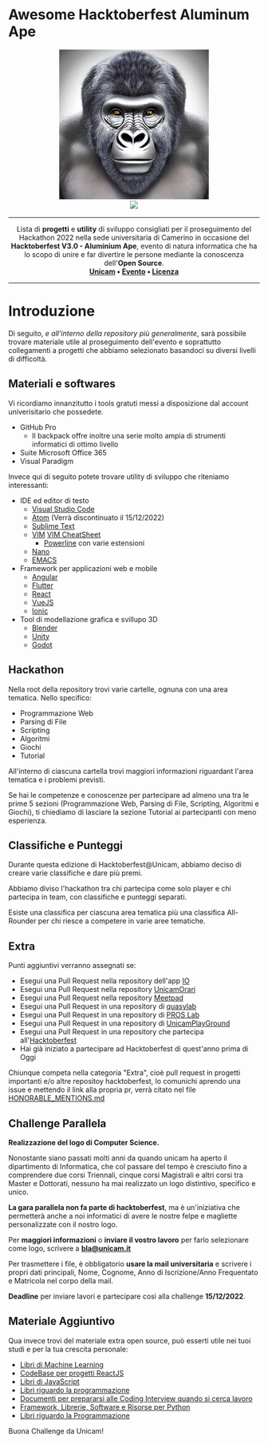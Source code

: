 # Awesome Hacktoberfest Aluminum Ape
<p align="center">
  <img src=".github/img/output.jpg" height="300">
  <br>
  <img src="https://raw.githubusercontent.com/sindresorhus/awesome/main/media/badge-flat.svg">
</p>

---

<p align="center">
  Lista di <b>progetti</b> e <b>utility</b> di sviluppo consigliati per il proseguimento del Hackathon 2022 nella sede universitaria di Camerino in occasione del <b>Hacktoberfest V3.0 - Aluminium Ape</b>, evento di natura informatica che ha lo scopo di unire e far divertire le persone mediante la conoscenza dell'<b>Open Source</b>.  
  <br>
  <b>
      <a href="https://www.unicam.it/">Unicam</a> • 
      <a href="https://hacktoberfest.com/">Evento</a> • 
      <a href="https://it.wikipedia.org/wiki/Licenza_MIT">Licenza</a>
  </b>
</p>

---

Introduzione
====

Di seguito, *e all'interno della repository più generalmente*, sarà possibile trovare materiale utile al proseguimento dell'evento e soprattutto collegamenti a progetti che abbiamo selezionato basandoci su diversi livelli di difficoltà.


Materiali e softwares
---
Vi ricordiamo innanzitutto i tools gratuti messi a disposizione dal account univerisitario che possedete.

* GitHub Pro
   * Il backpack offre inoltre una serie molto ampia di strumenti informatici di ottimo livello
* Suite Microsoft Office 365
* Visual Paradigm

Invece qui di seguito potete trovare utility di sviluppo che riteniamo interessanti:

* IDE ed editor di testo
  * [Visual Studio Code](https://github.com/microsoft/vscode)
  * [Atom](https://github.com/atom) (Verrà discontinuato il 15/12/2022)
  * [Sublime Text](https://www.sublimetext.com/)
  * [VIM](https://www.vim.org/) [VIM CheatSheet](https://github.com/StewAlexander-com/VIM-Awesome-Cheatsheet)
    * [Powerline](https://www.vim.org/) con varie estensioni
  * [Nano](https://www.vim.org/)
  * [EMACS](https://www.gnu.org/software/emacs/)
* Framework per applicazioni web e mobile
  * [Angular](https://angular.io/)
  * [Flutter](https://flutter.dev/)
  * [React](https://reactjs.org/)
  * [VueJS](https://vuejs.org/)
  * [Ionic](https://ionicframework.com/)
* Tool di modellazione grafica e svillupo 3D
  * [Blender](https://github.com/blender)
  * [Unity](https://unity.com/)
  * [Godot](https://godotengine.org/)

Hackathon
---
Nella root della repository trovi varie cartelle, ognuna con una area tematica.
Nello specifico:
* Programmazione Web
* Parsing di File
* Scripting
* Algoritmi
* Giochi
* Tutorial

All'interno di ciascuna cartella trovi maggiori informazioni riguardant l'area tematica e i problemi previsti.

Se hai le competenze e conoscenze per partecipare ad almeno una tra le prime 5 sezioni (Programmazione Web, Parsing di File, Scripting, Algoritmi e Giochi), ti chiediamo di lasciare la sezione Tutorial ai partecipanti con meno esperienza.

Classifiche e Punteggi
---
Durante questa edizione di Hacktoberfest@Unicam, abbiamo deciso di creare varie classifiche e dare più premi.

Abbiamo diviso l'hackathon tra chi partecipa come solo player e chi partecipa in team, con classifiche e punteggi separati.

Esiste una classifica per ciascuna area tematica più una classifica All-Rounder per chi riesce a competere in varie aree tematiche.

Extra
---
Punti aggiuntivi verranno assegnati se:
* Esegui una Pull Request nella repository dell'app [IO](https://github.com/pagopa)
* Esegui una Pull Request nella repository [UnicamOrari](https://github.com/ZamponiMarco/UnicamOrari)
* Esegui una Pull Request nella repository [Meetpad](https://github.com/regione-marche/meetpad-public)
* Esegui una Pull Request in una repository di [quasylab](https://github.com/quasylab)
* Esegui una Pull Request in una repository di [PROS Lab](https://github.com/PROSLab)
* Esegui una Pull Request in una repository di [UnicamPlayGround](https://github.com/UnicamPlayGround)
* Esegui una Pull Request in una repository che partecipa all'[Hacktoberfest](https://github.com/search?q=hacktoberfest)
* Hai già iniziato a partecipare ad Hacktoberfest di quest'anno prima di Oggi

Chiunque competa nella categoria "Extra", cioè pull request in progetti importanti e/o altre repositoy hacktoberfest, lo comunichi aprendo una issue e mettendo il link alla propria pr, verrà citato nel file [HONORABLE_MENTIONS.md](HONORABLE_MENTIONS.md)

Challenge Parallela
---
<b>Realizzazione del logo di Computer Science.</b>
 
Nonostante siano passati molti anni da quando unicam ha aperto il dipartimento di Informatica, che col passare del tempo è cresciuto fino a comprendere due corsi Triennali, cinque corsi Magistrali e altri corsi tra Master e Dottorati, nessuno ha mai realizzato un logo distintivo, specifico e unico. 
 
<b>La gara parallela non fa parte di hacktoberfest</b>, ma è un'iniziativa che permetterà anche a noi informatici di avere le nostre felpe e magliette personalizzate con il nostro logo. 
 
Per <b>maggiori informazioni</b> o <b>inviare il vostro lavoro</b> per farlo selezionare come logo, scrivere a <b><a href="mailto:bla@unicam.it">bla@unicam.it</a></b>

Per trasmettere i file, è obbligatorio <b>usare la mail universitaria</b> e scrivere i propri dati principali, Nome, Cognome, Anno di Iscrizione/Anno Frequentato e Matricola nel corpo della mail.

<b>Deadline</b> per inviare lavori e partecipare così alla challenge <b>15/12/2022</b>.

Materiale Aggiuntivo
---
Qua invece trovi del materiale extra open source, può esserti utile nei tuoi studi e per la tua crescita personale:
* [Libri di Machine Learning](https://github.com/Nyandwi/machine_learning_complete)
* [CodeBase per progetti ReactJS](https://github.com/reacttips-dev/codebases)
* [Libri di JavaScript](https://github.com/getify/You-Dont-Know-JS)
* [Libri riguardo la programmazione](https://github.com/EbookFoundation/free-programming-books)
* [Documenti per prepararsi alle Coding Interview quando si cerca lavoro](https://github.com/jwasham/coding-interview-university)
* [Framework, Librerie, Software e Risorse per Python](https://github.com/vinta/awesome-python)
* [Libri riguardo la Programmazione](https://github.com/EbookFoundation/free-programming-books)

Buona Challenge da Unicam!